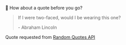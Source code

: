 📣 How about a quote before you go?

> If I were two-faced, would I be wearing this one?
>
> <p>- Abraham Lincoln</p>

Quote requested from [Random Quotes API](https://github.com/lukePeavey/quotable)
